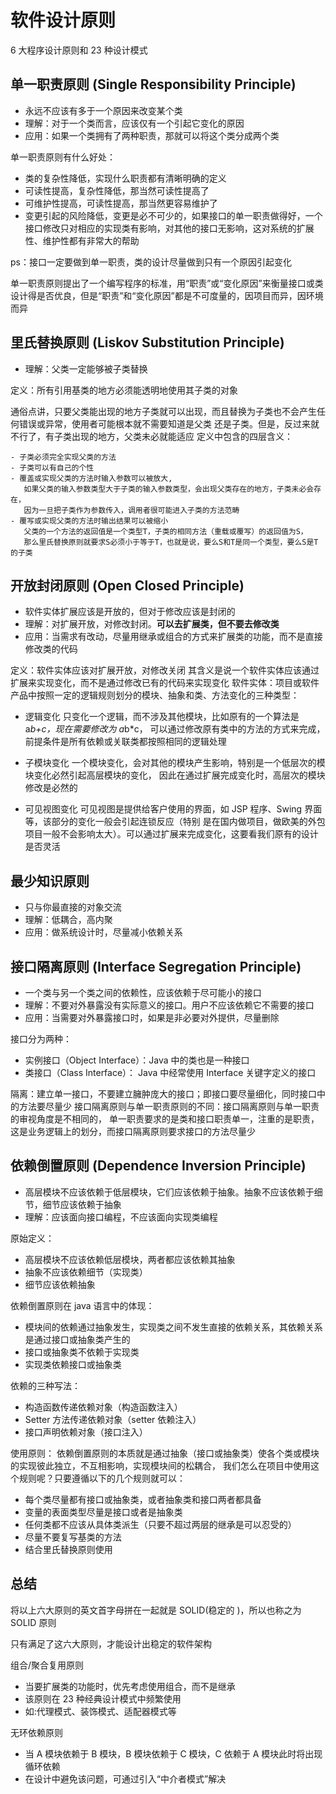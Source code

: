 # 软件设计原则

6 大程序设计原则和 23 种设计模式

## 单一职责原则 (Single Responsibility Principle)

- 永远不应该有多于一个原因来改变某个类
- 理解：对于一个类而言，应该仅有一个引起它变化的原因
- 应用：如果一个类拥有了两种职责，那就可以将这个类分成两个类

单一职责原则有什么好处：

- 类的复杂性降低，实现什么职责都有清晰明确的定义
- 可读性提高，复杂性降低，那当然可读性提高了
- 可维护性提高，可读性提高，那当然更容易维护了
- 变更引起的风险降低，变更是必不可少的，如果接口的单一职责做得好，一个接口修改只对相应的实现类有影响，对其他的接口无影响，这对系统的扩展性、维护性都有非常大的帮助

ps：接口一定要做到单一职责，类的设计尽量做到只有一个原因引起变化

单一职责原则提出了一个编写程序的标准，用“职责”或“变化原因”来衡量接口或类设计得是否优良，但是“职责”和“变化原因”都是不可度量的，因项目而异，因环境而异

## 里氏替换原则 (Liskov Substitution Principle)

- 理解：父类一定能够被子类替换

定义：所有引用基类的地方必须能透明地使用其子类的对象

通俗点讲，只要父类能出现的地方子类就可以出现，而且替换为子类也不会产生任何错误或异常，使用者可能根本就不需要知道是父类
还是子类。但是，反过来就不行了，有子类出现的地方，父类未必就能适应
定义中包含的四层含义：

    - 子类必须完全实现父类的方法
    - 子类可以有自己的个性
    - 覆盖或实现父类的方法时输入参数可以被放大,
       如果父类的输入参数类型大于子类的输入参数类型，会出现父类存在的地方，子类未必会存在，
       因为一旦把子类作为参数传入，调用者很可能进入子类的方法范畴
    - 覆写或实现父类的方法时输出结果可以被缩小
       父类的一个方法的返回值是一个类型T，子类的相同方法（重载或覆写）的返回值为S，
       那么里氏替换原则就要求S必须小于等于T，也就是说，要么S和T是同一个类型，要么S是T的子类

## 开放封闭原则 (Open Closed Principle)

- 软件实体扩展应该是开放的，但对于修改应该是封闭的
- 理解：对扩展开放，对修改封闭。**可以去扩展类，但不要去修改类**
- 应用：当需求有改动，尽量用继承或组合的方式来扩展类的功能，而不是直接修改类的代码

定义：软件实体应该对扩展开放，对修改关闭
其含义是说一个软件实体应该通过扩展来实现变化，而不是通过修改已有的代码来实现变化
软件实体：项目或软件产品中按照一定的逻辑规则划分的模块、抽象和类、方法变化的三种类型：

- 逻辑变化
  只变化一个逻辑，而不涉及其他模块，比如原有的一个算法是 a*b+c，现在需要修改为 a*b\*c，
  可以通过修改原有类中的方法的方式来完成，前提条件是所有依赖或关联类都按照相同的逻辑处理

- 子模块变化
  一个模块变化，会对其他的模块产生影响，特别是一个低层次的模块变化必然引起高层模块的变化，
  因此在通过扩展完成变化时，高层次的模块修改是必然的

- 可见视图变化
  可见视图是提供给客户使用的界面，如 JSP 程序、Swing 界面等，该部分的变化一般会引起连锁反应（特别
  是在国内做项目，做欧美的外包项目一般不会影响太大）。可以通过扩展来完成变化，这要看我们原有的设计是否灵活

## 最少知识原则

- 只与你最直接的对象交流
- 理解：低耦合，高内聚
- 应用：做系统设计时，尽量减小依赖关系

## 接口隔离原则 (Interface Segregation Principle)

- 一个类与另一个类之间的依赖性，应该依赖于尽可能小的接口
- 理解：不要对外暴露没有实际意义的接口。用户不应该依赖它不需要的接口
- 应用：当需要对外暴露接口时，如果是非必要对外提供，尽量删除

接口分为两种：

- 实例接口（Object Interface）：Java 中的类也是一种接口
- 类接口（Class Interface）： Java 中经常使用 Interface 关键字定义的接口

隔离：建立单一接口，不要建立臃肿庞大的接口；即接口要尽量细化，同时接口中的方法要尽量少
接口隔离原则与单一职责原则的不同：接口隔离原则与单一职责的审视角度是不相同的，
单一职责要求的是类和接口职责单一，注重的是职责，这是业务逻辑上的划分，而接口隔离原则要求接口的方法尽量少

## 依赖倒置原则 (Dependence Inversion Principle)

- 高层模块不应该依赖于低层模块，它们应该依赖于抽象。抽象不应该依赖于细节，细节应该依赖于抽象
- 理解：应该面向接口编程，不应该面向实现类编程

原始定义：

- 高层模块不应该依赖低层模块，两者都应该依赖其抽象
- 抽象不应该依赖细节（实现类）
- 细节应该依赖抽象

依赖倒置原则在 java 语言中的体现：

- 模块间的依赖通过抽象发生，实现类之间不发生直接的依赖关系，其依赖关系是通过接口或抽象类产生的
- 接口或抽象类不依赖于实现类
- 实现类依赖接口或抽象类

依赖的三种写法：

- 构造函数传递依赖对象（构造函数注入）
- Setter 方法传递依赖对象（setter 依赖注入）
- 接口声明依赖对象（接口注入）

使用原则：
依赖倒置原则的本质就是通过抽象（接口或抽象类）使各个类或模块的实现彼此独立，不互相影响，实现模块间的松耦合，
我们怎么在项目中使用这个规则呢？只要遵循以下的几个规则就可以：

- 每个类尽量都有接口或抽象类，或者抽象类和接口两者都具备
- 变量的表面类型尽量是接口或者是抽象类
- 任何类都不应该从具体类派生（只要不超过两层的继承是可以忍受的）
- 尽量不要复写基类的方法
- 结合里氏替换原则使用

## 总结

将以上六大原则的英文首字母拼在一起就是 SOLID(稳定的 )，所以也称之为 SOLID 原则

只有满足了这六大原则，才能设计出稳定的软件架构

组合/聚合复用原则

- 当要扩展类的功能时，优先考虑使用组合，而不是继承
- 该原则在 23 种经典设计模式中频繁使用
- 如:代理模式、装饰模式、适配器模式等

无环依赖原则

- 当 A 模块依赖于 B 模块，B 模块依赖于 C 模块，C 依赖于 A 模块此时将出现循环依赖
- 在设计中避免该问题，可通过引入“中介者模式”解决
